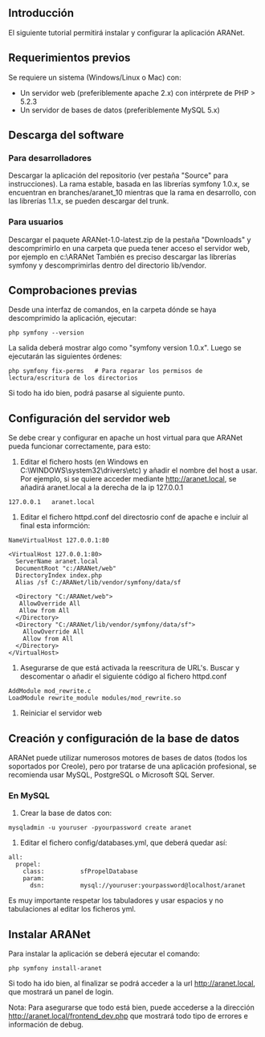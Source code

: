 ## Introducción ##

El siguiente tutorial permitirá instalar y configurar la aplicación ARANet.

## Requerimientos previos ##

Se requiere un sistema (Windows/Linux o Mac) con:
  * Un servidor web (preferiblemente apache 2.x) con intérprete de PHP > 5.2.3
  * Un servidor de bases de datos (preferiblemente MySQL 5.x)

## Descarga del software ##

### Para desarrolladores ###

Descargar la aplicación del repositorio (ver pestaña "Source" para instrucciones). La rama estable, basada en las librerías symfony 1.0.x, se encuentran en branches/aranet\_10 mientras que la rama en desarrollo, con las librerías 1.1.x, se pueden descargar del trunk.

### Para usuarios ###

Descargar el paquete ARANet-1.0-latest.zip de la pestaña "Downloads" y descomprimirlo en una carpeta que pueda tener acceso el servidor web, por ejemplo en c:\ARANet
También es preciso descargar las librerías symfony y descomprimirlas dentro del directorio lib/vendor.

## Comprobaciones previas ##

Desde una interfaz de comandos, en la carpeta dónde se haya descomprimido la aplicación, ejecutar:
```
php symfony --version
```
La salida deberá mostrar algo como "symfony version 1.0.x". Luego se ejecutarán las siguientes órdenes:
```
php symfony fix-perms   # Para reparar los permisos de lectura/escritura de los directorios
```
Si todo ha ido bien, podrá pasarse al siguiente punto.

## Configuración del servidor web ##

Se debe crear y configurar en apache un host virtual para que ARANet pueda funcionar correctamente, para esto:
  1. Editar el fichero hosts (en Windows en C:\WINDOWS\system32\drivers\etc\) y añadir el nombre del host a usar. Por ejemplo, si se quiere acceder mediante http://aranet.local, se añadirá aranet.local a la derecha de la ip 127.0.0.1
```
127.0.0.1	aranet.local
```
  1. Editar el fichero httpd.conf del directosrio conf de apache e incluir al final esta informción:
```
NameVirtualHost 127.0.0.1:80

<VirtualHost 127.0.0.1:80>
  ServerName aranet.local
  DocumentRoot "c:/ARANet/web"
  DirectoryIndex index.php
  Alias /sf C:/ARANet/lib/vendor/symfony/data/sf

  <Directory "C:/ARANet/web">
   AllowOverride All
   Allow from All
  </Directory>
  <Directory "C:/ARANet/lib/vendor/symfony/data/sf">
    AllowOverride All
    Allow from All
  </Directory>
</VirtualHost>
```
  1. Asegurarse de que está activada la reescritura de URL's. Buscar y descomentar o añadir el siguiente código al fichero httpd.conf
```
AddModule mod_rewrite.c
LoadModule rewrite_module modules/mod_rewrite.so
```
  1. Reiniciar el servidor web

## Creación y configuración de la base de datos ##

ARANet puede utilizar numerosos motores de bases de datos (todos los soportados por Creole), pero por tratarse de una aplicación profesional, se recomienda usar MySQL, PostgreSQL o Microsoft SQL Server.

### En MySQL ###
  1. Crear la base de datos con:
```
mysqladmin -u youruser -pyourpassword create aranet
```
  1. Editar el fichero config/databases.yml, que deberá quedar así:
```
all:
  propel:
    class:          sfPropelDatabase
    param:
      dsn:          mysql://youruser:yourpassword@localhost/aranet
```
Es muy importante respetar los tabuladores y usar espacios y no tabulaciones al editar los ficheros yml.

## Instalar ARANet ##

Para instalar la aplicación se deberá ejecutar el comando:
```
php symfony install-aranet
```

Si todo ha ido bien, al finalizar se podrá acceder a la url http://aranet.local, que mostrará un panel de login.

Nota: Para asegurarse que todo está bien, puede accederse a la dirección http://aranet.local/frontend_dev.php que mostrará todo tipo de errores e información de debug.